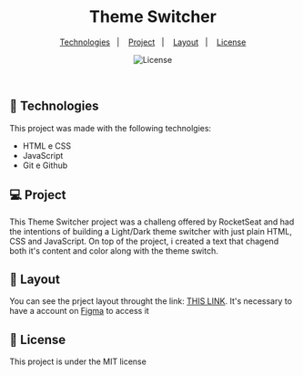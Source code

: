 <h1 align="center"> Theme Switcher </h1>

<p align="center">
  <a href="#-tecnologias">Technologies</a>&nbsp;&nbsp;&nbsp;|&nbsp;&nbsp;&nbsp;
  <a href="#-projeto">Project</a>&nbsp;&nbsp;&nbsp;|&nbsp;&nbsp;&nbsp;
  <a href="#-layout">Layout</a>&nbsp;&nbsp;&nbsp;|&nbsp;&nbsp;&nbsp;
  <a href="#memo-licença">License</a>
</p>

<p align="center">
  <img alt="License" src="https://img.shields.io/static/v1?label=license&message=MIT&color=49AA26&labelColor=000000">
</p>

<br>

## 🚀 Technologies

This project was made with the following technolgies:

- HTML e CSS
- JavaScript
- Git e Github

## 💻 Project

This Theme Switcher project was a challeng offered by RocketSeat and had the intentions of building a Light/Dark theme switcher with just plain HTML, CSS and JavaScript. 
On top of the project, i created a text that chagend both it's content and color along with the theme switch.

## 🔖 Layout

You can see the prject layout throught the link: [THIS LINK](https://www.figma.com/file/LIeKjYE1Jk3lyfv3011ccF/DD-%2F-Theme-Switcher-(Copy)?node-id=3%3A2&t=WQFXiLf8pVJVA829-0). It's necessary to have a account on [Figma](https://figma.com) to access it

## :memo: License

This project is under the MIT license